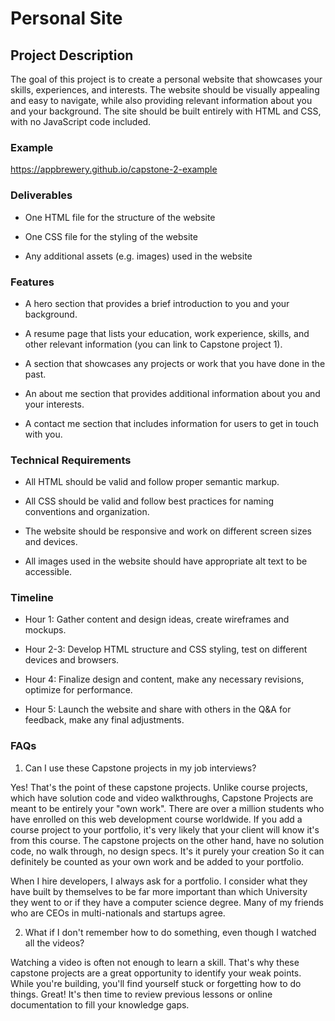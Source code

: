 # Personal Site 

## Project Description

The goal of this project is to create a personal website that showcases your skills, experiences, and interests. The website should be visually appealing and easy to navigate, while also providing relevant information about you and your background. The site should be built entirely with HTML and CSS, with no JavaScript code included.



### Example
https://appbrewery.github.io/capstone-2-example



### Deliverables
- One HTML file for the structure of the website

- One CSS file for the styling of the website

- Any additional assets (e.g. images) used in the website



### Features
- A hero section that provides a brief introduction to you and your background.

- A resume page that lists your education, work experience, skills, and other relevant information (you can link to Capstone project 1).

- A section that showcases any projects or work that you have done in the past.

- An about me section that provides additional information about you and your interests.

- A contact me section that includes information for users to get in touch with you.



### Technical Requirements
- All HTML should be valid and follow proper semantic markup.

- All CSS should be valid and follow best practices for naming conventions and organization.

- The website should be responsive and work on different screen sizes and devices.

- All images used in the website should have appropriate alt text to be accessible.



### Timeline
- Hour 1: Gather content and design ideas, create wireframes and mockups.

- Hour 2-3: Develop HTML structure and CSS styling, test on different devices and browsers.

- Hour 4: Finalize design and content, make any necessary revisions, optimize for performance.

- Hour 5: Launch the website and share with others in the Q&A for feedback, make any final adjustments.



### FAQs
1. Can I use these Capstone projects in my job interviews?

Yes! That's the point of these capstone projects. Unlike course projects, which have solution code and video walkthroughs, Capstone Projects are meant to be entirely your "own work". There are over a million students who have enrolled on this web development course worldwide. If you add a course project to your portfolio, it's very likely that your client will know it's from this course. The capstone projects on the other hand, have no solution code, no walk through, no design specs. It's it purely your creation So it can definitely be counted as your own work and be added to your portfolio.

When I hire developers, I always ask for a portfolio. I consider what they have built by themselves to be far more important than which University they went to or if they have a computer science degree. Many of my friends who are CEOs in multi-nationals and startups agree.



2. What if I don't remember how to do something, even though I watched all the videos?

Watching a video is often not enough to learn a skill. That's why these capstone projects are a great opportunity to identify your weak points. While you're building, you'll find yourself stuck or forgetting how to do things. Great! It's then time to review previous lessons or online documentation to fill your knowledge gaps.